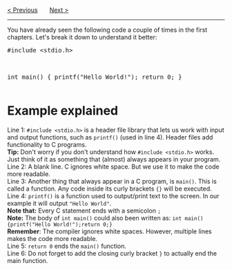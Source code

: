 <a href="/Get-Started.md">&lt; Previous</a>
&nbsp;&nbsp;&nbsp;&nbsp;&nbsp;
<a href="/Output/Print-Text.md">Next &gt;</a>
<hr>
You have already seen the following code a couple of times in the first chapters. Let's break it down to understand it better:
<pre>
#include &lt;stdio.h&gt;<br>

int main() {
  printf("Hello World!");
  return 0;
}
</pre>
<h1>Example explained</h1>
Line 1: <code>#include &lt;stdio.h&gt;</code> is a header file library that lets us work with input and output functions, such as <code>printf()</code> (used in line 4). Header files add functionality to C programs.
<br>
<b>Tip:</b> Don't worry if you don't understand how <code>#include &lt;stdio.h&gt;</code> works. Just think of it as something that (almost) always appears in your program.
<br>
Line 2: A blank line. C ignores white space. But we use it to make the code more readable.
<br>
Line 3: Another thing that always appear in a C program, is <code>main()</code>. This is called a function. Any code inside its curly brackets <code>{}</code> will be executed.
<br>
Line 4: <code>printf()</code> is a function used to output/print text to the screen. In our example it will output <code>"Hello World"</code>.
<br>
<b>Note that:</b> Every C statement ends with a semicolon <code>;</code>
<br>
<b>Note:</b> The body of <code>int main()</code> could also been written as: <code>int main(){printf("Hello World!");return 0;}</code>
<br>
<b>Remember</b>: The compiler ignores white spaces. However, multiple lines makes the code more readable.
<br>
Line 5: <code>return 0</code> ends the <code>main()</code> function.
<br>
Line 6: Do not forget to add the closing curly bracket <code>}</code> to actually end the main function.
